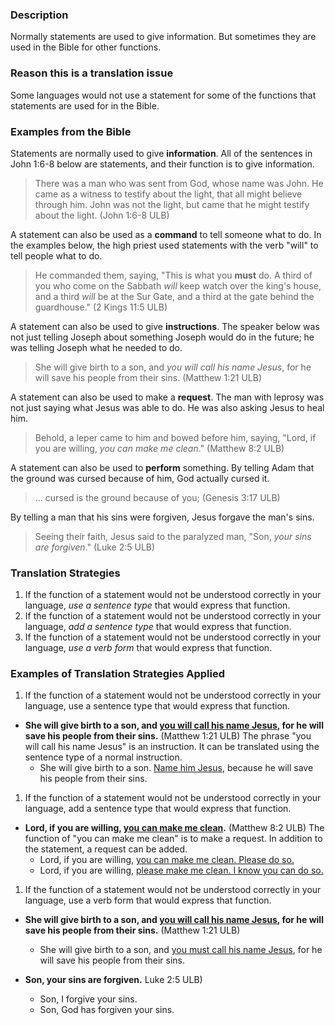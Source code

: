 
### Description

Normally statements are used to give information. But sometimes they are used in the Bible for other functions.

### Reason this is a translation issue

Some languages would not use a statement for some of the functions that statements are used for in the Bible.

### Examples from the Bible

Statements are normally used to give **information**. All of the sentences in John 1:6-8 below are statements, and their function is to give information.

> There was a man who was sent from God, whose name was John. He came as a witness to testify about the light, that all might believe through him. John was not the light, but came that he might testify about the light. (John 1:6-8 ULB)

A statement can also be used as a **command** to tell someone what to do. In the examples below, the high priest used statements with the verb "will" to tell people what to do.

>He commanded them, saying, "This is what you **must** do. A third of you who come on the Sabbath _will_ keep watch over the king's house, and a third _will_ be at the Sur Gate, and a third at the gate behind the guardhouse." (2 Kings 11:5 ULB)

A statement can also be used to give **instructions**. The speaker below was not just telling Joseph about something Joseph would do in the future; he was telling Joseph what he needed to do.

> She will give birth to a son, and _you will call his name Jesus_, for he will save his people from their sins. (Matthew 1:21 ULB)

A statement can also be used to make a **request**. The man with leprosy was not just saying what Jesus was able to do. He was also asking Jesus to heal him.

>Behold, a leper came to him and bowed before him, saying, "Lord, if you are willing, _you can make me clean_." (Matthew 8:2 ULB)

A statement can also be used to **perform** something. By telling Adam that the ground was cursed because of him, God actually cursed it.

>... cursed is the ground because of you; (Genesis 3:17 ULB)

By telling a man that his sins were forgiven, Jesus forgave the man's sins.

>Seeing their faith, Jesus said to the paralyzed man, "Son, _your sins are forgiven_."  (Luke 2:5 ULB)

### Translation Strategies

1. If the function of a statement would not be understood correctly in your language, _use a sentence type_ that would express that function.
1. If the function of a statement would not be understood correctly in your language, _add a sentence type_ that would express that function.
1. If the function of a statement would not be understood correctly in your language, _use a verb form_ that would express that function.

### Examples of Translation Strategies Applied

1. If the function of a statement would not be understood correctly in your language, use a sentence type that would express that function.

  * **She will give birth to a son, and <u>you will call his name Jesus</u>, for he will save his people from their sins.** (Matthew 1:21 ULB) The phrase "you will call his name Jesus" is an instruction. It can be translated using the sentence type of a normal instruction.
      * She will give birth to a son. <u>Name him Jesus</u>, because he will save his people from their sins.

1. If the function of a statement would not be understood correctly in your language, add a sentence type that would express that function.

  * **Lord, if you are willing, <u>you can make me clean</u>.** (Matthew 8:2 ULB) The function of "you can make me clean" is to make a request. In addition to the statement, a request can be added.
      * Lord, if you are willing, <u>you can make me clean. Please do so.</u>
      * Lord, if you are willing, <u>please make me clean. I know you can do so.</u>

1. If the function of a statement would not be understood correctly in your language, use a verb form that would express that function.

  * **She will give birth to a son, and <u>you will call his name Jesus</u>, for he will save his people from their sins.** (Matthew 1:21 ULB)
      * She will give birth to a son, and <u>you must call his name Jesus</u>, for he will save his people from their sins.

  * **Son, your sins are forgiven.** Luke 2:5 ULB)
      * Son, I forgive your sins.
      * Son, God has forgiven your sins.

